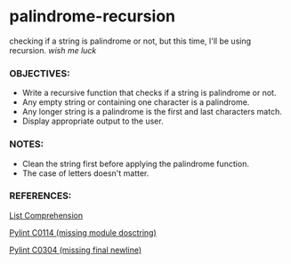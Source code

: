 # palindrome-recursion
checking if a string is palindrome or not, but this time, I'll be using recursion. *wish me luck*


### OBJECTIVES:
- Write a recursive function that checks if a string is palindrome or not.
- Any empty string or containing one character is a palindrome.
- Any longer string is a palindrome is the first and last characters match.
- Display appropriate output to the user.


### NOTES:
- Clean the string first before applying the palindrome function.
- The case of letters doesn't matter.


### REFERENCES:
[List Comprehension](https://stackoverflow.com/questions/4260280/if-else-in-a-list-comprehension)

[Pylint C0114 (missing module dosctring)](https://forum.codewithmosh.com/t/hi-im-a-beginner-to-python-as-im-running-my-program-it-works-perfectly-but-i-can-see-a-message-in-problem-saying-that-missing-module-docstring-pylint-missing-module-docstring-can-someone-help-me-to-fix-this-bug/8278)

[Pylint C0304 (missing final newline)](https://pylint.readthedocs.io/en/latest/user_guide/messages/convention/missing-final-newline.html)